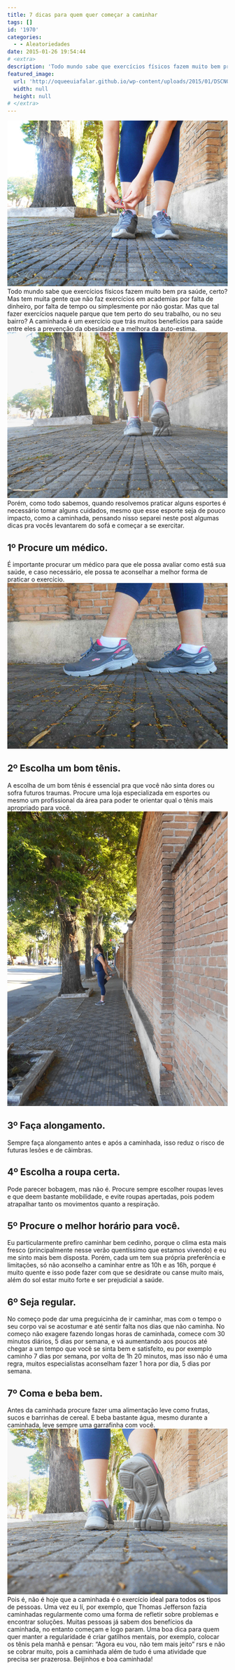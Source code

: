 ```yaml
---
title: 7 dicas para quem quer começar a caminhar
tags: []
id: '1970'
categories:
  - - Aleatoriedades
date: 2015-01-26 19:54:44
# <extra>
description: 'Todo mundo sabe que exercícios físicos fazem muito bem pra saúde, certo? Mas tem muita gente que não faz exercícios em academias por falta de dinheiro, por falta de tempo ou simplesmente por não gostar. Mas que tal fazer exercícios naquele parque que tem perto do seu trabalho, ou no seu bairro? A caminhada é um exercício que trás muitos benefícios para saúde entre eles a prevenção da obesidade e a melhora da auto-estima. Porém, como todo sabemos, quando resolvemos praticar alguns esportes é necessário tomar alguns cuidados, mesmo que esse esporte seja de pouco impacto, como a caminhada, pensando nisso separei neste post algumas dicas pra vocês levantarem do sofá e começar a se exercitar. 1º Procure um médico. É importante procurar um médico para que ele possa avaliar como está sua saúde, e caso necessário, ele possa te &hellip;'
featured_image: 
  url: 'http://oqueeuiafalar.github.io/wp-content/uploads/2015/01/DSCN0142.jpg'
  width: null
  height: null
# </extra>
---
```


[![dicas para caminhada, bom tênis ](/wp-content/uploads/2015/01/DSCN0142.jpg)](/wp-content/uploads/2015/01/DSCN0142.jpg) Todo mundo sabe que exercícios físicos fazem muito bem pra saúde, certo? Mas tem muita gente que não faz exercícios em academias por falta de dinheiro, por falta de tempo ou simplesmente por não gostar. Mas que tal fazer exercícios naquele parque que tem perto do seu trabalho, ou no seu bairro? A caminhada é um exercício que trás muitos benefícios para saúde entre eles a prevenção da obesidade e a melhora da auto-estima. [![dicas para começar a caminhar](/wp-content/uploads/2015/01/DSCN0143.jpg)](/wp-content/uploads/2015/01/DSCN0143.jpg) Porém, como todo sabemos, quando resolvemos praticar alguns esportes é necessário tomar alguns cuidados, mesmo que esse esporte seja de pouco impacto, como a caminhada, pensando nisso separei neste post algumas dicas pra vocês levantarem do sofá e começar a se exercitar.

## **1º Procure um médico.**

É importante procurar um médico para que ele possa avaliar como está sua saúde, e caso necessário, ele possa te aconselhar a melhor forma de praticar o exercício. [![dicas para fazer uma boa caminhada](/wp-content/uploads/2015/01/10933091_406700732826215_46693779_n.jpg)](/wp-content/uploads/2015/01/10933091_406700732826215_46693779_n.jpg)

## **2º Escolha um bom tênis.**

A escolha de um bom tênis é essencial pra que você não sinta dores ou sofra futuros traumas. Procure uma loja especializada em esportes ou mesmo um profissional da área para poder te orientar qual o tênis mais apropriado para você. [![faça alongamento, dicas para um bom alongamento ](/wp-content/uploads/2015/01/DSCN0149.jpg)](/wp-content/uploads/2015/01/DSCN0149.jpg)

## **3º Faça alongamento.**

Sempre faça alongamento antes e após a caminhada, isso reduz o risco de futuras lesões e de câimbras.

## **4º Escolha a roupa certa.**

Pode parecer bobagem, mas não é. Procure sempre escolher roupas leves e que deem bastante mobilidade, e evite roupas apertadas, pois podem atrapalhar tanto os movimentos quanto a respiração.

## **5º Procure o melhor horário para você.**

Eu particularmente prefiro caminhar bem cedinho, porque o clima esta mais fresco (principalmente nesse verão quentíssimo que estamos vivendo) e eu me sinto mais bem disposta. Porém, cada um tem sua própria preferência e limitações, só não aconselho a caminhar entre as 10h e as 16h, porque é muito quente e isso pode fazer com que se desidrate ou canse muito mais, além do sol estar muito forte e ser prejudicial a saúde.

## **6º Seja regular.**

No começo pode dar uma preguicinha de ir caminhar, mas com o tempo o seu corpo vai se acostumar e até sentir falta nos dias que não caminha. No começo não exagere fazendo longas horas de caminhada, comece com 30 minutos diários, 5 dias por semana, e vá aumentando aos poucos até chegar a um tempo que você se sinta bem e satisfeito, eu por exemplo caminho 7 dias por semana, por volta de 1h 20 minutos, mas isso não é uma regra, muitos especialistas aconselham fazer 1 hora por dia, 5 dias por semana.

## **7º Coma e beba bem.**

Antes da caminhada procure fazer uma alimentação leve como frutas, sucos e barrinhas de cereal. E beba bastante água, mesmo durante a caminhada, leve sempre uma garrafinha com você. [![dicas para fazer uma boa caminhada ](/wp-content/uploads/2015/01/DSCN0152.jpg)](/wp-content/uploads/2015/01/DSCN0152.jpg) Pois é, não é hoje que a caminhada é o exercício ideal para todos os tipos de pessoas. Uma vez eu lí, por exemplo, que Thomas Jefferson fazia caminhadas regularmente como uma forma de refletir sobre problemas e encontrar soluções. Muitas pessoas já sabem dos benefícios da caminhada, no entanto começam e logo param. Uma boa dica para quem quer manter a regularidade é criar gatilhos mentais, por exemplo, colocar os tênis pela manhã e pensar: “Agora eu vou, não tem mais jeito” rsrs e não se cobrar muito, pois a caminhada além de tudo é uma atividade que precisa ser prazerosa. Beijinhos e boa caminhada!
